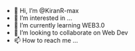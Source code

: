 - 👋 Hi, I’m @KiranR-max
- 👀 I’m interested in ...
- 🌱 I’m currently learning WEB3.0
- 💞️ I’m looking to collaborate on Web Dev
- 📫 How to reach me ...

<!---
KiranR-max/KiranR-max is a ✨ special ✨ repository because its `README.md` (this file) appears on your GitHub profile.
You can click the Preview link to take a look at your changes.
--->
